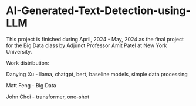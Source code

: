 # AI-Generated-Text-Detection-using-LLM

This project is finished during April, 2024 - May, 2024 as the final project for the Big Data class by Adjunct Professor Amit Patel at New York University.

Work distribution:

Danying Xu - llama, chatgpt, bert, baseline models, simple data processing

Matt Feng - Big Data

John Choi - transformer, one-shot

